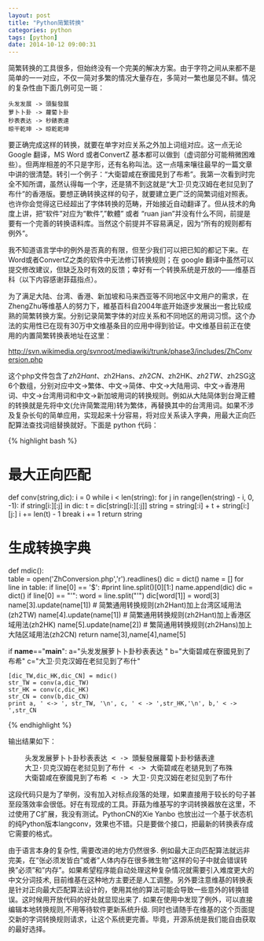 ```yaml
---
layout: post
title: "Python简繁转换"
categories: python
tags: [python]
date: 2014-10-12 09:00:31
---
```


简繁转换的工具很多，但始终没有一个完美的解决方案。由于字符之间从来都不是简单的一一对应，不仅一简对多繁的情况大量存在，多简对一繁也屡见不鲜。情况的复杂性由下面几例可见一斑：

    头发发展 -> 頭髮發展
    萝卜卜卦 -> 蘿蔔卜卦
    秒表表达 -> 秒錶表達
    晾干乾坤 -> 晾乾乾坤 

要正确完成这样的转换，就要在单字对应关系之外加上词组对应。这一点无论Google 翻译，MS Word 或者ConvertZ 基本都可以做到（虚词部分可能稍微困难些）。但两岸相差的不只是字形，还有名称叫法。这一点嘻来嚷往最早的一篇文章中讲的很清楚。转引一个例子：“大衛碧咸在寮國見到了布希”。我第一次看到时完全不知所谓，虽然认得每一个字，还是猜不到这就是“大卫·贝克汉姆在老挝见到了布什”的香港版。要想正确转换这样的句子，就要建立更广泛的简繁词组对照表。也许你会觉得这已经超出了字体转换的范畴，开始接近自动翻译了。但从技术的角度上讲，把“软件”对应为“軟件”,”軟體” 或者 “ruan jian”并没有什么不同，前提是要有一个完善的转换语料库。当然这个前提并不容易满足，因为“所有的规则都有例外“。

我不知道语言学中的例外是否真的有限，但至少我们可以把已知的都记下来。在Word或者ConvertZ之类的软件中无法修订转换规则；在 google 翻译中虽然可以提交修改建议，但缺乏及时有效的反馈；幸好有一个转换系统是开放的——维基百科（以下内容感谢菲菇指点）。

为了满足大陆、台湾、香港、新加坡和马来西亚等不同地区中文用户的需求，在ZhengZhu等维基人的努力下，維基百科自2004年底开始逐步发展出一套比较成熟的简繁转换方案。分别记录简繁字体的对应关系和不同地区的用词习惯。这个办法的实用性已在现有30万中文维基条目的应用中得到验证。中文维基目前正在使用的内置简繁转换表地址在这里：

http://svn.wikimedia.org/svnroot/mediawiki/trunk/phase3/includes/ZhConversion.php

这个php文件包含了$zh2Hant、$zh2Hans、$zh2CN、$zh2HK、$zh2TW、$zh2SG这6个数组，分别对应中文->繁体、中文->简体、中文->大陆用词、中文->香港用词、中文->台湾用词和中文->新加坡用词的转换规则。例如从大陆简体到台灣正體的转换就是先将中文(允许简繁混用)转为繁体，再替换其中的台湾用词。如果不涉及复杂长句的简单应用，实现起来十分容易，将对应关系读入字典，用最大正向匹配算法查找词组替换就好。下面是 python 代码：

{% highlight  bash %}
 
# 最大正向匹配
def conv(string,dic):
    i = 0
    while i < len(string):
        for j in range(len(string) - i, 0, -1):
            if string[i:][:j] in dic:
                t = dic[string[i:][:j]]
                string = string[:i] + t + string[i:][j:]
                i += len(t) - 1
                break
        i += 1
    return string
 
# 生成转换字典
def mdic():    
    table = open('ZhConversion.php','r').readlines()
    dic = dict()
    name = []
    for line in table:
        if line[0] == '$':
            #print line.split()[0][1:]
            name.append(dic)
            dic = dict()
        if line[0] == "'":
            word = line.split("'")
            dic[word[1]] = word[3]
    name[3].update(name[1]) # 简繁通用转换规则(zh2Hant)加上台湾区域用法(zh2TW)
    name[4].update(name[1]) # 简繁通用转换规则(zh2Hant)加上香港区域用法(zh2HK)
    name[5].update(name[2]) # 繁简通用转换规则(zh2Hans)加上大陆区域用法(zh2CN)
    return name[3],name[4],name[5]
 
if __name__=="__main__":
    a="头发发展萝卜卜卦秒表表达 "
    b="大衛碧咸在寮國見到了布希"
    c="大卫·贝克汉姆在老挝见到了布什"
 
    [dic_TW,dic_HK,dic_CN] = mdic()
    str_TW = conv(a,dic_TW)
    str_HK = conv(c,dic_HK)    
    str_CN = conv(b,dic_CN)
    print a, ' <-> ', str_TW, '\n', c, ' < -> ',str_HK,'\n', b,' < -> ',str_CN
{% endhighlight %}

输出结果如下：

<pre>
    头发发展萝卜卜卦秒表表达 < -> 頭髮發展蘿蔔卜卦秒錶表達
    大卫·贝克汉姆在老挝见到了布什 < -> 大衛碧咸在老撾見到了布殊
    大衛碧咸在寮國見到了布希 < -> 大卫·贝克汉姆在老挝见到了布什
</pre>

这段代码只是为了举例，没有加入对标点段落的处理，如果直接用于较长的句子甚至段落效率会很低。好在有现成的工具。菲菇为维基写的字词转换器放在这里，不过使用了C扩展，我没有测试。PythonCN的Xie Yanbo 也放出过一个基于状态机的纯Python版本langconv，效果也不错。只是要做个接口，把最新的转换表存成它需要的格式。

由于语言本身的复杂性, 需要改进的地方仍然很多. 例如最大正向匹配算法就远非完美，在“张必须发皆白”或者”人体内存在很多微生物”这样的句子中就会错误转换”必须”和”内存”。如果希望程序能自动处理这种复杂情况就需要引入难度更大的中文分词技术, 目前维基在这种地方主要还是人工调整。另外要注意维基的转换表是针对正向最大匹配算法设计的，使用其他的算法可能会导致一些意外的转换错误。这时候用开放代码的好处就显现出来了. 如果在使用中发现了例外，可以直接编辑本地转换规则,不用等待软件更新系统升级. 同时也请随手在维基的这个页面提交新的字词转换规则请求，让这个系统更完善。毕竟，开源系统是我们能自由获取的最好选择。
